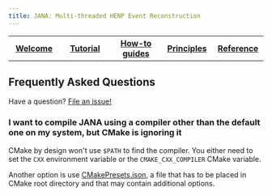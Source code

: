 ```yaml
---
title: JANA: Multi-threaded HENP Event Reconstruction
---
```


<center>
<table border="0" width="100%" align="center">
<TH width="20%"><A href="index.html">Welcome</A></TH>
<TH width="20%"><A href="Tutorial.html">Tutorial</A></TH>
<TH width="20%"><A href="Howto.html">How-to guides</A></TH>
<TH width="20%"><A href="Explanation.html">Principles</A></TH>
<TH width="20%"><A href="Reference.html">Reference</A></TH>
</table>
</center>

## Frequently Asked Questions

Have a question? [File an issue!](https://github.com/JeffersonLab/JANA2/issues)


### I want to compile JANA using a compiler other than the default one on my system, but CMake is ignoring it

CMake by design won't use `$PATH` to find the compiler. You either need to set the `CXX` environment variable or 
the `CMAKE_CXX_COMPILER` CMake variable. 

Another option is use <a href="https://cmake.org/cmake/help/latest/manual/cmake-presets.7.html" target="_blank">CMakePresets.json</a>,
a file that has to be placed in CMake root directory and that may contain additional options. 